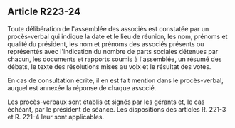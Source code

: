 Article R223-24
----
Toute délibération de l'assemblée des associés est constatée par un
procès-verbal qui indique la date et le lieu de réunion, les nom, prénoms et
qualité du président, les nom et prénoms des associés présents ou représentés
avec l'indication du nombre de parts sociales détenues par chacun, les documents
et rapports soumis à l'assemblée, un résumé des débats, le texte des résolutions
mises au voix et le résultat des votes.

En cas de consultation écrite, il en est fait mention dans le procès-verbal,
auquel est annexée la réponse de chaque associé.

Les procès-verbaux sont établis et signés par les gérants et, le cas échéant,
par le président de séance. Les dispositions des articles R. 221-3 et R. 221-4
leur sont applicables.
